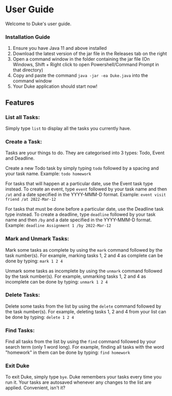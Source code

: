 # User Guide
Welcome to Duke's user guide.

### Installation Guide
1. Ensure you have Java 11 and above installed
2. Download the latest version of the jar file in the Releases tab on the right
3. Open a command window in the folder containing the jar file (On Windows, Shift + Right click to open Powershell/Command Prompt in that directory)
4. Copy and paste the command `java -jar -ea Duke.java` into the command window
5. Your Duke application should start now!

## Features

### List all Tasks:
Simply type `list` to display all the tasks you currently have.

### Create a Task:
Tasks are your things to do. They are categorised into 3 types: Todo, Event and Deadline.

Create a new Todo task by simply typing `todo` followed by a spacing and your task name.
Example: `todo homework`

For tasks that will happen at a particular date, use the Event task type instead. To create an event, type `event` followed by your task name and then  `/at` and a date specified in the YYYY-MMM-D format.
Example: `event visit friend /at 2022-Mar-12`

For tasks that must be done before a particular date, use the Deadline task type instead. To create a deadline, type `deadline` followed by your task name and then  `/by` and a date specified in the YYYY-MMM-D format.
Example: `deadline Assignment 1 /by 2022-Mar-12`

### Mark and Unmark Tasks:
Mark some tasks as complete by using the `mark` command followed by the task number(s). For example, marking tasks 1, 2 and 4 as complete can be done by typing:
`mark 1 2 4`

Unmark some tasks as incomplete by using the `unmark` command followed by the task number(s). For example, unmarking tasks 1, 2 and 4 as incomplete can be done by typing:
`unmark 1 2 4`

### Delete Tasks:
Delete some tasks from the list by using the `delete` command followed by the task number(s). For example, deleting tasks 1, 2 and 4 from your list can be done by typing:
`delete 1 2 4`

### Find Tasks:
Find all tasks from the list by using the `find` command followed by your search term (only 1 word long). For example, finding all tasks with the word "homework" in them can be done by typing:
`find homework`

### Exit Duke
To exit Duke, simply type `bye`. Duke remembers your tasks every time you run it. Your tasks are autosaved whenever any changes to the list are applied. Convenient, isn't it?